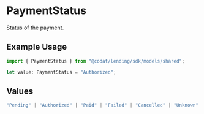 # PaymentStatus

Status of the payment.

## Example Usage

```typescript
import { PaymentStatus } from "@codat/lending/sdk/models/shared";

let value: PaymentStatus = "Authorized";
```

## Values

```typescript
"Pending" | "Authorized" | "Paid" | "Failed" | "Cancelled" | "Unknown"
```